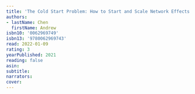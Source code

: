 ```yaml
---
title: 'The Cold Start Problem: How to Start and Scale Network Effects'
authors:
- lastName: Chen
  firstName: Andrew
isbn10: '0062969749'
isbn13: '9780062969743'
read: 2022-01-09
rating: 3
yearPublished: 2021
reading: false
asin:
subtitle:
narrators:
cover:
---
```

